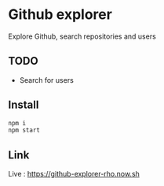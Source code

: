 # Github explorer

Explore Github, search repositories and users

## TODO

- Search for users

## Install

```bash
npm i
npm start
```

## Link

Live : https://github-explorer-rho.now.sh
